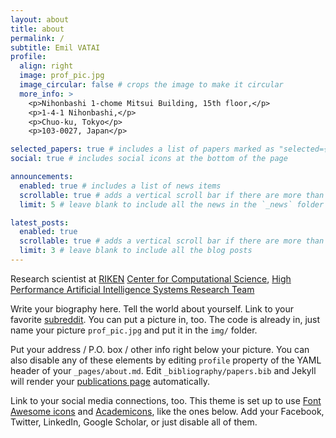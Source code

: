 ```yaml
---
layout: about
title: about
permalink: /
subtitle: Emil VATAI
profile:
  align: right
  image: prof_pic.jpg
  image_circular: false # crops the image to make it circular
  more_info: >
    <p>Nihonbashi 1-chome Mitsui Building, 15th floor,</p>
    <p>1-4-1 Nihonbashi,</p>
    <p>Chuo-ku, Tokyo</p>
    <p>103-0027, Japan</p>

selected_papers: true # includes a list of papers marked as "selected={true}"
social: true # includes social icons at the bottom of the page

announcements:
  enabled: true # includes a list of news items
  scrollable: true # adds a vertical scroll bar if there are more than 3 news items
  limit: 5 # leave blank to include all the news in the `_news` folder

latest_posts:
  enabled: true
  scrollable: true # adds a vertical scroll bar if there are more than 3 new posts items
  limit: 3 # leave blank to include all the blog posts
---
```


Research scientist at [RIKEN](https://www.riken.jp/) [Center for Computational Science](https://www.r-ccs.riken.jp/en/), [High Performance Artificial Intelligence Systems Research Team](https://www.riken.jp/en/research/labs/r-ccs/high_perf_ai_sys/index.html)

Write your biography here. Tell the world about yourself. Link to your favorite [subreddit](http://reddit.com). You can put a picture in, too. The code is already in, just name your picture `prof_pic.jpg` and put it in the `img/` folder.

Put your address / P.O. box / other info right below your picture. You can also disable any of these elements by editing `profile` property of the YAML header of your `_pages/about.md`. Edit `_bibliography/papers.bib` and Jekyll will render your [publications page](/al-folio/publications/) automatically.

Link to your social media connections, too. This theme is set up to use [Font Awesome icons](https://fontawesome.com/) and [Academicons](https://jpswalsh.github.io/academicons/), like the ones below. Add your Facebook, Twitter, LinkedIn, Google Scholar, or just disable all of them.
